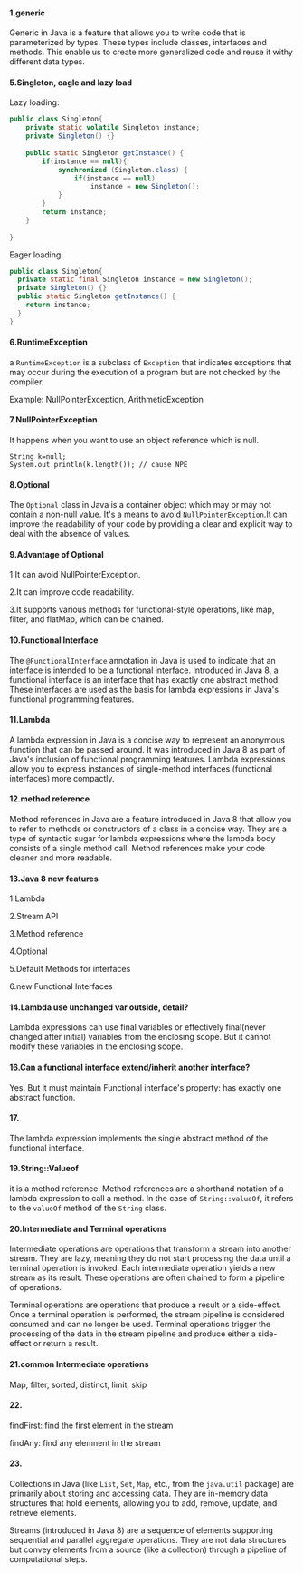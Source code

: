 #### 1.generic

Generic in Java is a feature that allows you to write code that is parameterized by types. These types include classes, interfaces and methods. This enable us to create more generalized code and reuse it withy different data types.

#### 5.Singleton, eagle and lazy load

Lazy loading:

```java
public class Singleton{
	private static volatile Singleton instance;
	private Singleton() {}
	
	public static Singleton getInstance() {
		if(instance == null){
			synchronized (Singleton.class) {
				if(instance == null)
					instance = new Singleton();
			}
		}
		return instance;
	}
	
}
```

Eager loading:

```java
public class Singleton{
  private static final Singleton instance = new Singleton();
  private Singleton() {}
  public static Singleton getInstance() {
    return instance;
  }
}
```

#### 6.RuntimeException

a `RuntimeException` is a subclass of `Exception` that indicates exceptions that may occur during the execution of a program but are not checked by the compiler.

Example: NullPointerException, ArithmeticException

#### 7.NullPointerException

It happens when you want to use an object reference which is null.

```
String k=null;
System.out.println(k.length()); // cause NPE
```

#### 8.Optional

The `Optional` class in Java is a container object which may or may not contain a non-null value. It's a means to avoid `NullPointerException`.It can improve the readability of your code by providing a clear and explicit way to deal with the absence of values.

#### 9.Advantage of Optional

1.It can avoid NullPointerException.

2.It can improve code readability.

3.It supports various methods for functional-style operations, like map, filter, and flatMap, which can be chained.

#### 10.Functional Interface

The `@FunctionalInterface` annotation in Java is used to indicate that an interface is intended to be a functional interface. Introduced in Java 8, a functional interface is an interface that has exactly one abstract method. These interfaces are used as the basis for lambda expressions in Java's functional programming features.

#### 11.Lambda

A lambda expression in Java is a concise way to represent an anonymous function that can be passed around. It was introduced in Java 8 as part of Java's inclusion of functional programming features. Lambda expressions allow you to express instances of single-method interfaces (functional interfaces) more compactly.

#### 12.method reference

Method references in Java are a feature introduced in Java 8 that allow you to refer to methods or constructors of a class in a concise way. They are a type of syntactic sugar for lambda expressions where the lambda body consists of a single method call. Method references make your code cleaner and more readable.

#### 13.Java 8 new features

1.Lambda

2.Stream API

3.Method reference

4.Optional

5.Default Methods for interfaces

6.new Functional Interfaces

#### 14.Lambda use unchanged var outside, detail?

Lambda expressions can use final variables or effectively final(never changed after initial) variables from the enclosing scope. But it cannot modify these variables in the enclosing scope.

#### 16.Can a functional interface extend/inherit another interface?

Yes. But it must maintain Functional interface's property: has exactly one abstract function.

#### 17.

The lambda expression implements the single abstract method of the functional interface.

#### 19.String::Valueof

it is a method reference. Method references are a shorthand notation of a lambda expression to call a method. In the case of `String::valueOf`, it refers to the `valueOf` method of the `String` class.

#### 20.Intermediate and Terminal operations

Intermediate operations are operations that transform a stream into another stream. They are lazy, meaning they do not start processing the data until a terminal operation is invoked. Each intermediate operation yields a new stream as its result. These operations are often chained to form a pipeline of operations.

Terminal operations are operations that produce a result or a side-effect. Once a terminal operation is performed, the stream pipeline is considered consumed and can no longer be used. Terminal operations trigger the processing of the data in the stream pipeline and produce either a side-effect or return a result.

#### 21.common Intermediate operations

Map, filter, sorted, distinct, limit, skip

#### 22.

findFirst: find the first element in the stream

findAny: find any elemnent in the stream

#### 23.

Collections in Java (like `List`, `Set`, `Map`, etc., from the `java.util` package) are primarily about storing and accessing data. They are in-memory data structures that hold elements, allowing you to add, remove, update, and retrieve elements.

Streams (introduced in Java 8) are a sequence of elements supporting sequential and parallel aggregate operations. They are not data structures but convey elements from a source (like a collection) through a pipeline of computational steps.